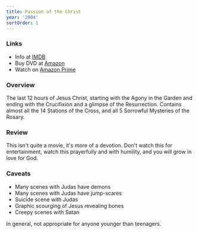 ```yaml
---
title: Passion of the Christ
year: '2004'
sortOrder: 1
---
```


### Links

* Info at [IMDB](https://www.imdb.com/title/tt0335345/)
* Buy DVD at [Amazon](https://www.amazon.com/Passion-Christ-Widescreen-Jim-Caviezel/dp/B00028HBKM)
* Watch on [Amazon Prime](https://www.amazon.com/Passion-Christ-Jim-Caviezel/dp/B08BC1V9VR)

### Overview

The last 12 hours of Jesus Christ, starting with the Agony in the Garden and ending with the Crucifixion and a glimpse of the Resurrection. Contains almost all the 14 Stations of the Cross, and all 5 Sorrowful Mysteries of the Rosary.

### Review

This isn't quite a movie, it's more of a devotion. Don't watch this for entertainment, watch this prayerfully and with humility, and you will grow in love for God.

### Caveats

* Many scenes with Judas have demons
* Many scenes with Judas have jump-scares
* Suicide scene with Judas
* Graphic scourging of Jesus revealing bones
* Creepy scenes with Satan

In general, not appropriate for anyone younger than teenagers.
